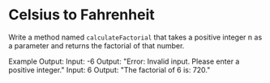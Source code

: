 # Celsius to Fahrenheit

Write a method named `calculateFactorial` that takes a positive integer n as 
a parameter and returns the factorial of that number.

Example Output:
Input: -6
Output: "Error: Invalid input. Please enter a positive integer."
Input: 6
Output: "The factorial of 6 is: 720."
